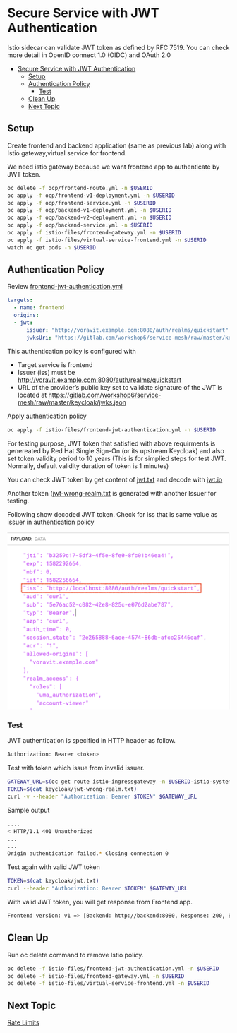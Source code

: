 # Secure Service with JWT Authentication

Istio sidecar can validate JWT token as defined by RFC 7519. You can check more detail in OpenID connect 1.0 (OIDC) and OAuth 2.0

<!-- TOC -->

- [Secure Service with JWT Authentication](#secure-service-with-jwt-authentication)
  - [Setup](#setup)
  - [Authentication Policy](#authentication-policy)
    - [Test](#test)
  - [Clean Up](#clean-up)
  - [Next Topic](#next-topic)

<!-- /TOC -->

## Setup

Create frontend and backend application (same as previous lab) along with Istio gateway,virtual service for frontend.

We need istio gateway because we want frontend app to authenticate by JWT token.

```bash
oc delete -f ocp/frontend-route.yml -n $USERID
oc apply -f ocp/frontend-v1-deployment.yml -n $USERID
oc apply -f ocp/frontend-service.yml -n $USERID
oc apply -f ocp/backend-v1-deployment.yml -n $USERID
oc apply -f ocp/backend-v2-deployment.yml -n $USERID
oc apply -f ocp/backend-service.yml -n $USERID
oc apply -f istio-files/frontend-gateway.yml -n $USERID
oc apply -f istio-files/virtual-service-frontend.yml -n $USERID
watch oc get pods -n $USERID
```

## Authentication Policy

Review [frontend-jwt-authentication.yml](../istio-files/frontend-jwt-authentication.yml)

```yaml
targets:
  - name: frontend
  origins:
  - jwt:
      issuer: "http://voravit.example.com:8080/auth/realms/quickstart"
      jwksUri: "https://gitlab.com/workshop6/service-mesh/raw/master/keycloak/jwks.json"
```

This authentication policy is configured with

* Target service is frontend
* Issuer (iss) must be http://voravit.example.com:8080/auth/realms/quickstart
* URL of the provider’s public key set to validate signature of the JWT is located at https://gitlab.com/workshop6/service-mesh/raw/master/keycloak/jwks.json

Apply authentication policy 

```bash
oc apply -f istio-files/frontend-jwt-authentication.yml -n $USERID
```

For testing purpose, JWT token that satisfied with above requirments is genereated by Red Hat Single Sign-On (or its upstream Keycloak) and also set token validity period to 10 years (This is for simplied steps for test JWT. Normally, default validity duration of token is 1 minutes)

You can check JWT token by get content of [jwt.txt](../keycloak/jwt.txt) and decode with [jwt.io](http://jwt.io)

Another token ([jwt-wrong-realm.txt](../keycloak/jwt-wrong-realm.txt) is generated with another Issuer for testing.

Following show decoded JWT token. Check for iss that is same value as issuer in authentication policy

![JWT Decoded](../images/jwt-decoded.png)

### Test

JWT authentication is specified in HTTP header as follow.

```bash
Authorization: Bearer <token>
```

Test with token which issue from invalid issuer.

```bash
GATEWAY_URL=$(oc get route istio-ingressgateway -n $USERID-istio-system -o jsonpath='{.spec.host}')
TOKEN=$(cat keycloak/jwt-wrong-realm.txt)
curl -v --header "Authorization: Bearer $TOKEN" $GATEWAY_URL
```

Sample output

```bash
....
< HTTP/1.1 401 Unauthorized
...
...
Origin authentication failed.* Closing connection 0
```

Test again with valid JWT token

```bash
TOKEN=$(cat keycloak/jwt.txt)
curl --header "Authorization: Bearer $TOKEN" $GATEWAY_URL
```

With valid JWT token, you will get response from Frontend app.

```bash
Frontend version: v1 => [Backend: http://backend:8080, Response: 200, Body: Backend version:v2, Response:200, Host:backend-v2-7699759f8f-8pxj8, Status:200, Message: Hello, World]
```

## Clean Up

Run oc delete command to remove Istio policy.

```bash
oc delete -f istio-files/frontend-jwt-authentication.yml -n $USERID
oc delete -f istio-files/frontend-gateway.yml -n $USERID
oc delete -f istio-files/virtual-service-frontend.yml -n $USERID
```

## Next Topic

[Rate Limits](./10-rate-limits.md)


